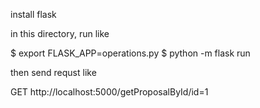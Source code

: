 install flask


in this directory, run like


$ export FLASK_APP=operations.py
$ python -m flask run


then send requst like


GET http://localhost:5000/getProposalById/id=1
